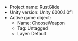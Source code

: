 <!-- UNITY CODE ASSIST INSTRUCTIONS START -->
- Project name: RustGlide
- Unity version: Unity 6000.1.0f1
- Active game object:
  - Name: ChooseWeapon
  - Tag: Untagged
  - Layer: Default
<!-- UNITY CODE ASSIST INSTRUCTIONS END -->